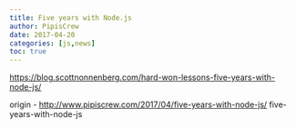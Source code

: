 ```yaml
---
title: Five years with Node.js
author: PipisCrew
date: 2017-04-20
categories: [js,news]
toc: true
---
```


https://blog.scottnonnenberg.com/hard-won-lessons-five-years-with-node-js/

origin - http://www.pipiscrew.com/2017/04/five-years-with-node-js/ five-years-with-node-js